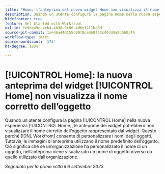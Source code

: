 ```yaml
---
title: "Home: l’anteprima del nuovo widget Home non visualizza il nome corretto dell’oggetto"
description: Quando un utente configura la pagina Home nella nuova esperienza Home, le anteprime dei widget potrebbero non visualizzare il nome corretto dell’oggetto rappresentato dal widget. Questo perché Workfront consente la personalizzazione dei nomi degli oggetti. Tuttavia, le immagini di anteprima utilizzano il nome predefinito dell’oggetto. Ciò significa che se un’organizzazione ha personalizzato il nome di un oggetto, nell’anteprima viene visualizzato un nome di oggetto diverso da quello utilizzato dall’organizzazione.
hidefromtoc: true
feature: Get Started with Workfront
exl-id: fe9de49c-4eb4-4b90-9c86-4d6e1211bc6d
source-git-commit: 1aed6a440155c99f8ce0b0f42c44dd9a3c660af4
workflow-type: tm+mt
source-wordcount: '173'
ht-degree: 100%

---
```


# [!UICONTROL Home]: la nuova anteprima del widget [!UICONTROL Home] non visualizza il nome corretto dell’oggetto

<!--valid issue; won't fix-->

Quando un utente configura la pagina [!UICONTROL Home] nella nuova esperienza [!UICONTROL Home], le anteprime dei widget potrebbero non visualizzare il nome corretto dell’oggetto rappresentato dal widget. Questo perché [!DNL Workfront] consente di personalizzare i nomi degli oggetti. Tuttavia, le immagini di anteprima utilizzano il nome predefinito dell’oggetto. Ciò significa che se un’organizzazione ha personalizzato il nome di un oggetto, nell’anteprima viene visualizzato un nome di oggetto diverso da quello utilizzato dall’organizzazione.

_Segnalato per la prima volta il 6 settembre 2023._

